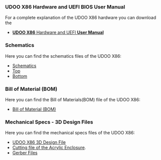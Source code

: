 ### UDOO X86 Hardware and UEFI BIOS User Manual

For a complete explanation of the UDOO X86 hardware you can download the  
* [**UDOO X86** Hardware and UEFI **User Manual**](http://download.udoo.org/files/UDOO_X86/Doc/UDOO_X86_MANUAL.pdf)

### Schematics

Here you can find the schematics files of the UDOO X86:
* [Schematics](http://download.udoo.org/files/UDOO_X86/schematics/UDOOX86II_revI_bottom_P0B02I21.pdf)
* [Top](http://download.udoo.org/files/UDOO_X86/schematics/UDOOX86II_revI_top_P0B02I11.pdf)
* [Bottom](http://download.udoo.org/files/UDOO_X86/schematics/UDOOX86_revH_bottom_P0B02H20.pdf)

### Bill of Material (BOM)

Here you can find the Bill of Materials(BOM) file of the UDOO X86:
* [Bill of Material (BOM)](http://download.udoo.org/files/UDOO_X86/schematics/BOM_UDOO_X86.xls)

### Mechanical Specs - 3D Design Files

Here you can find the mechanical specs files of the UDOO X86:
* [UDOO X86 3D Design File](http://download.udoo.org/files/UDOO_X86/mechanical_specs/udoo_x86_3d_model_revH.zip)
* [Cutting file of the Acrylic Enclosure](http://download.udoo.org/files/UDOO_X86/mechanical_specs/UDOO_X86_Acrylic_Enclosure.zip).
* [Gerber Files](http://download.udoo.org/files/UDOO_X86/mechanical_specs/udoo_x86ii_gerber_revI.zip)
